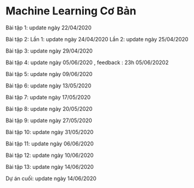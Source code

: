 # Machine Learning Cơ Bản

Bài tập 1: update ngày 22/04/2020

Bài tập 2: Lần 1: update ngày 24/04/2020
           Lần 2: update ngày 25/04/2020
           
Bài tập 3: update ngày 29/04/2020

Bài tập 4: update ngày 05/06/2020 , feedback : 23h 05/06/20202

Bài tập 5: update ngày 09/06/2020

Bài tập 6: update ngày 13/05/2020

Bài tập 7: update ngày 17/05/2020

Bài tập 8: update ngày 20/05/2020

Bài tập 9: update ngày 27/05/2020

Bài tập 10: update ngày 31/05/2020

Bài tập 11: update ngày 06/06/2020

Bài tập 12: update ngày 10/06/2020

Bài tập 13: update ngày 14/06/2020

Dự án cuối: update ngày 14/06/2020